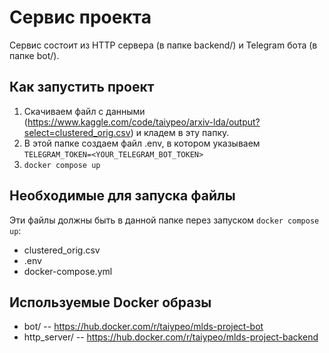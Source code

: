 # Сервис проекта

Сервис состоит из HTTP сервера (в папке backend/) и Telegram бота (в папке bot/).

## Как запустить проект

1. Скачиваем файл с данными (https://www.kaggle.com/code/taiypeo/arxiv-lda/output?select=clustered_orig.csv)
и кладем в эту папку.
2. В этой папке создаем файл .env, в котором указываем `TELEGRAM_TOKEN=<YOUR_TELEGRAM_BOT_TOKEN>`
3. `docker compose up`

## Необходимые для запуска файлы

Эти файлы должны быть в данной папке перез запуском `docker compose up`:
- clustered_orig.csv
- .env
- docker-compose.yml

## Используемые Docker образы

- bot/ -- https://hub.docker.com/r/taiypeo/mlds-project-bot
- http_server/ -- https://hub.docker.com/r/taiypeo/mlds-project-backend

